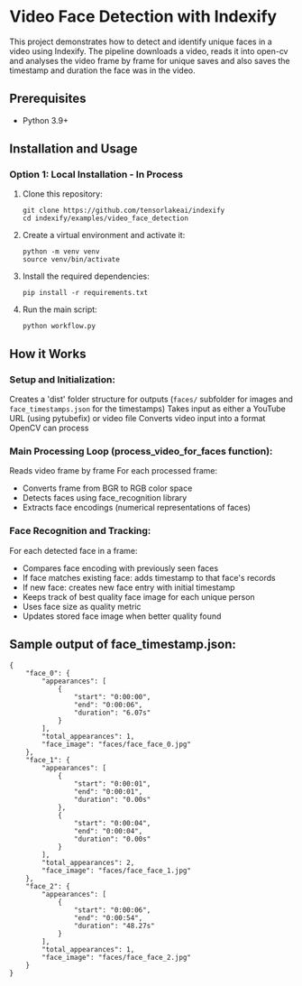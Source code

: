 # Video Face Detection with Indexify

This project demonstrates how to detect and identify unique faces in a video using Indexify. The pipeline downloads a video,
reads it into open-cv and analyses the video frame by frame for unique saves and also saves the timestamp and duration the face was in the video.

## Prerequisites

- Python 3.9+

## Installation and Usage

### Option 1: Local Installation - In Process

1. Clone this repository:
   ```
   git clone https://github.com/tensorlakeai/indexify
   cd indexify/examples/video_face_detection
   ```

2. Create a virtual environment and activate it:
   ```
   python -m venv venv
   source venv/bin/activate
   ```

3. Install the required dependencies:
   ```
   pip install -r requirements.txt
   ```

4. Run the main script:
   ```
   python workflow.py
   ```

## How it Works
### Setup and Initialization:
Creates a 'dist' folder structure for outputs (`faces/` subfolder for images and `face_timestamps.json` for the timestamps)
Takes input as either a YouTube URL (using pytubefix) or video file
Converts video input into a format OpenCV can process

### Main Processing Loop (process_video_for_faces function):
Reads video frame by frame
For each processed frame:
- Converts frame from BGR to RGB color space
- Detects faces using face_recognition library
- Extracts face encodings (numerical representations of faces)

### Face Recognition and Tracking:
For each detected face in a frame:

- Compares face encoding with previously seen faces
- If face matches existing face: adds timestamp to that face's records
- If new face: creates new face entry with initial timestamp
- Keeps track of best quality face image for each unique person
- Uses face size as quality metric
- Updates stored face image when better quality found

## Sample output of face_timestamp.json: 
```
{
    "face_0": {
        "appearances": [
            {
                "start": "0:00:00",
                "end": "0:00:06",
                "duration": "6.07s"
            }
        ],
        "total_appearances": 1,
        "face_image": "faces/face_face_0.jpg"
    },
    "face_1": {
        "appearances": [
            {
                "start": "0:00:01",
                "end": "0:00:01",
                "duration": "0.00s"
            },
            {
                "start": "0:00:04",
                "end": "0:00:04",
                "duration": "0.00s"
            }
        ],
        "total_appearances": 2,
        "face_image": "faces/face_face_1.jpg"
    },
    "face_2": {
        "appearances": [
            {
                "start": "0:00:06",
                "end": "0:00:54",
                "duration": "48.27s"
            }
        ],
        "total_appearances": 1,
        "face_image": "faces/face_face_2.jpg"
    }
}
```